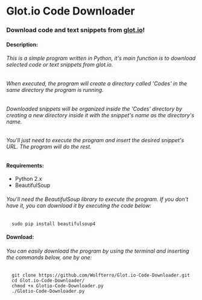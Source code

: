 # Glot.io Code Downloader
### Download code and text snippets from [glot.io](https://glot.io/)!

#### Description:

###### This is a simple program written in Python, it's main function is to download selected code or text snippets from glot.io.
###### When executed, the program will create a directory called 'Codes' in the same directory the program is running.
###### Downloaded snippets will be organized inside the 'Codes' directory by creating a new directory inside it with the snippet's name as the directory's name.
###### You'll just need to execute the program and insert the desired snippet's URL. The program will do the rest.

#### Requirements:
- Python 2.x
- BeautifulSoup

###### You'll need the BeautifulSoup library to execute the program. If you don't have it, you can download it by executing the code below:

      sudo pip install beautifulsoup4

#### Download:

###### You can easily download the program by using the terminal and inserting the commands below, one by one:

      git clone https://github.com/Wolfterro/Glot.io-Code-Downloader.git
      cd Glot.io-Code-Downloader/
      chmod +x Glotio-Code-Downloader.py
      ./Glotio-Code-Downloader.py
